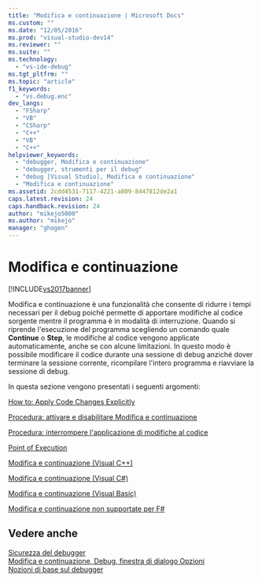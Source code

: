 ```yaml
---
title: "Modifica e continuazione | Microsoft Docs"
ms.custom: ""
ms.date: "12/05/2016"
ms.prod: "visual-studio-dev14"
ms.reviewer: ""
ms.suite: ""
ms.technology: 
  - "vs-ide-debug"
ms.tgt_pltfrm: ""
ms.topic: "article"
f1_keywords: 
  - "vs.debug.enc"
dev_langs: 
  - "FSharp"
  - "VB"
  - "CSharp"
  - "C++"
  - "VB"
  - "C++"
helpviewer_keywords: 
  - "debugger, Modifica e continuazione"
  - "debugger, strumenti per il debug"
  - "debug [Visual Studio], Modifica e continuazione"
  - "Modifica e continuazione"
ms.assetid: 2cdd4531-7117-4221-a809-8447812de2a1
caps.latest.revision: 24
caps.handback.revision: 24
author: "mikejo5000"
ms.author: "mikejo"
manager: "ghogen"
---
```

# Modifica e continuazione
[!INCLUDE[vs2017banner](../code-quality/includes/vs2017banner.md)]

Modifica e continuazione è una funzionalità che consente di ridurre i tempi necessari per il debug poiché permette di apportare modifiche al codice sorgente mentre il programma è in modalità di interruzione.  Quando si riprende l'esecuzione del programma scegliendo un comando quale **Continue** o **Step**, le modifiche al codice vengono applicate automaticamente, anche se con alcune limitazioni.  In questo modo è possibile modificare il codice durante una sessione di debug anziché dover terminare la sessione corrente, ricompilare l'intero programma e riavviare la sessione di debug.  
  
 In questa sezione vengono presentati i seguenti argomenti:  
  
 [How to: Apply Code Changes Explicitly](http://msdn.microsoft.com/it-it/89c4fce9-a3ef-432d-a840-67840b1c4be8)  
  
 [Procedura: attivare e disabilitare Modifica e continuazione](../debugger/how-to-enable-and-disable-edit-and-continue.md)  
  
 [Procedura: interrompere l'applicazione di modifiche al codice](../debugger/how-to-stop-code-changes.md)  
  
 [Point of Execution](http://msdn.microsoft.com/it-it/dd9855a7-b536-4e76-821f-27017829b996)  
  
 [Modifica e continuazione \(Visual C\+\+\)](../debugger/edit-and-continue-visual-cpp.md)  
  
 [Modifica e continuazione \(Visual C\#\)](../debugger/edit-and-continue-visual-csharp.md)  
  
 [Modifica e continuazione \(Visual Basic\)](../debugger/edit-and-continue-visual-basic.md)  
  
 [Modifica e continuazione non supportate per F\#](../debugger/edit-and-continue-not-supported-for-f-hash.md)  
  
## Vedere anche  
 [Sicurezza del debugger](../debugger/debugger-security.md)   
 [Modifica e continuazione, Debug, finestra di dialogo Opzioni](../Topic/Edit%20and%20Continue,%20Debugging,%20Options%20Dialog%20Box.md)   
 [Nozioni di base sul debugger](../debugger/debugger-basics.md)